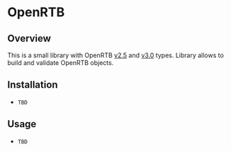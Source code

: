# OpenRTB
## Overview

This is a small library with OpenRTB [v2.5](https://www.iab.com/wp-content/uploads/2016/03/OpenRTB-API-Specification-Version-2-5-FINAL.pdf) and [v3.0](https://github.com/InteractiveAdvertisingBureau/openrtb/blob/master/OpenRTB%20v3.0%20FINAL.md) types. Library allows to build and validate OpenRTB objects.

## Installation
* `TBD`

## Usage
* `TBD`